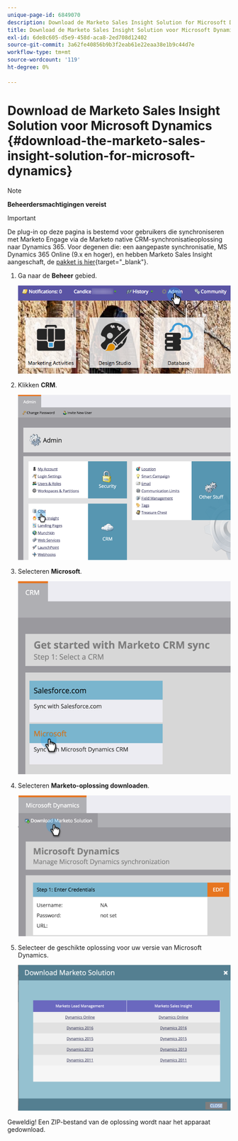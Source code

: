```yaml
---
unique-page-id: 6849070
description: Download de Marketo Sales Insight Solution for Microsoft Dynamics - Marketo Docs - Productdocumentatie
title: Download de Marketo Sales Insight Solution voor Microsoft Dynamics
exl-id: 6de8c605-d5e9-458d-aca8-2ed708d12402
source-git-commit: 3a62fe40856b9b3f2eab61e22eaa38e1b9c44d7e
workflow-type: tm+mt
source-wordcount: '119'
ht-degree: 0%

---
```


# Download de Marketo Sales Insight Solution voor Microsoft Dynamics {#download-the-marketo-sales-insight-solution-for-microsoft-dynamics}

>[!NOTE]
>
>**Beheerdersmachtigingen vereist**

>[!IMPORTANT]
>
>De plug-in op deze pagina is bestemd voor gebruikers die synchroniseren met Marketo Engage via de Marketo native CRM-synchronisatieoplossing naar Dynamics 365. Voor degenen die: een aangepaste synchronisatie, MS Dynamics 365 Online (9.x en hoger), en hebben Marketo Sales Insight aangeschaft, de [pakket is hier](https://mktg-cdn.marketo.com/community/MarketoSalesInsight_NonNative.zip){target=&quot;_blank&quot;}.

1. Ga naar de **Beheer** gebied.

   ![](assets/mainnavhand.png)

1. Klikken **CRM**.

   ![](assets/image2015-3-11-13-3a7-3a11.png)

1. Selecteren **Microsoft**.

   ![](assets/image2016-5-3.png)

1. Selecteren **Marketo-oplossing downloaden**.

   ![](assets/image2015-3-11-13-3a10-3a4.png)

1. Selecteer de geschikte oplossing voor uw versie van Microsoft Dynamics.

   ![](assets/msd-online.png)

Geweldig! Een ZIP-bestand van de oplossing wordt naar het apparaat gedownload.

